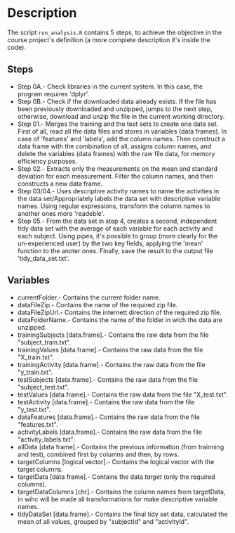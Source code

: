 # Description

The script `run_analysis.R` contains 5 steps, to achieve the objective in the course project's definition (a more complete description it's inside the code).

## Steps

* Step 0A.- Check libraries in the current system. In this case, the program requires 'dplyr'.
* Step 0B.- Check if the downloaded data already exists. If the file has been previously downloaded and unzipped, jumps to the next step, otherwise, download and unzip the file in the current working directory.
* Step 01.- Merges the training and the test sets to create one data set. First of all, read all the data files and stores in variables (data frames). In case of 'features' and 'labels', add the column names. Then construct a data frame with the combination of all, assigns column names, and delete the variables (data frames) with the raw file data, for memory efficiency purposes.
* Step 02.- Extracts only the measurements on the mean and standard deviation for each measurement. Filter the column names, and then constructs a new data frame.
* Step 03/04.- Uses descriptive activity names to name the activities in the data set/Appropriately labels the data set with descriptive variable names. Using regular expressions, transform the column names to another ones more 'readeble'.
* Step 05.- From the data set in step 4, creates a second, independent tidy data set with the average of each variable for each activity and each subject. Using pipes, it's possible to group (more clearly for the un-experienced user) by the two key fields, applying the 'mean' function to the anoter ones. Finally, save the result to the output file 'tidy_data_set.txt'.

## Variables

* currentFolder.- Contains the current folder name.
* dataFileZip.- Contains the name of the required zip file.
* dataFileZipUrl.- Contains the internett direction of the required zip file.
* dataFolderName.- Contains the name of the folder in wich the data are unzipped.
* trainingSubjects [data.frame].- Contains the raw data from the file "subject_train.txt".
* trainingValues [data.frame].- Contains the raw data from the file "X_train.txt".
* trainingActivity [data.frame].- Contains the raw data from the file "y_train.txt".
* testSubjects [data.frame].- Contains the raw data from the file "subject_test.txt".
* testValues [data.frame].- Contains the raw data from the file "X_test.txt".
* testActivity [data.frame].- Contains the raw data from the file "y_test.txt".
* dataFeatures [data.frame].- Contains the raw data from the file "features.txt".
* activityLabels [data.frame].- Contains the raw data from the file "activity_labels.txt".
* allData [data frame].- Contains the previous information (from trainning and test), combined first by columns and then, by rows.
* targetColumns [logical vector].- Contains the logical vector with the target columns.
* targetData [data frame].- Contains the data *target* (only the required columns).
* targetDataColumns [chr].- Contains the column names from targetData, in wihc will be made all transformations for make descriptive variable names.
* tidyDataSet [data.frame].- Contains the final tidy set data, calculated the mean of all values, grouped by "subjectId" and "activityId".

